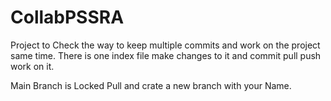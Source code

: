 # CollabPSSRA

Project to Check the way to keep multiple commits and work on the project same time.
There is one index file make changes to it and commit pull push work on it.



Main Branch is Locked Pull and crate a new branch with your Name.
